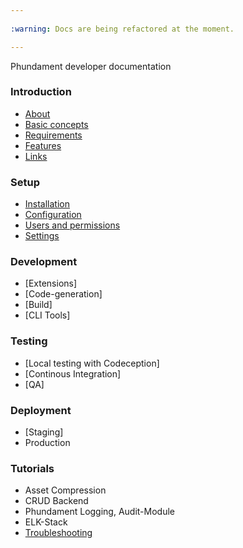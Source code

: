 ```yaml
---
 
:warning: Docs are being refactored at the moment.

---
```



Phundament developer documentation

### Introduction

- [About](1-introduction/about.md)
- [Basic concepts](1-introduction/basic-concepts.md)
- [Requirements](1-introduction/requirements.md)
- [Features](1-introduction/features.md)
- [Links](1-introduction/links.md)

### Setup

- [Installation](2-setup/installation.md)
- [Configuration](2-setup/configuration.md)
- [Users and permissions](2-setup/user-permissions.md)
- [Settings](2-setup/settings.md)

### Development

- [Extensions]
- [Code-generation]
- [Build]
- [CLI Tools]


### Testing

- [Local testing with Codeception]
- [Continous Integration]
- [QA]


### Deployment

- [Staging]
- Production


### Tutorials

- Asset Compression
- CRUD Backend
- Phundament Logging, Audit-Module
- ELK-Stack
- [Troubleshooting](6-tutorials/troubleshooting.md)

